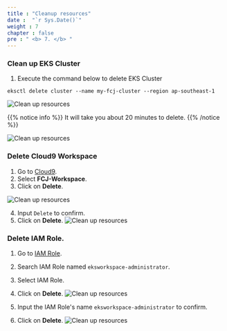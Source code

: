 ```yaml
---
title : "Cleanup resources"
date :  "`r Sys.Date()`" 
weight : 7 
chapter : false
pre : " <b> 7. </b> "
---
```


### Clean up EKS Cluster
1. Execute the command below to delete EKS Cluster
```
eksctl delete cluster --name my-fcj-cluster --region ap-southeast-1
```

![Clean up resources](../images/7.cleanup/7.1.cleanup.png?pc=90pt)

{{% notice info %}}
It will take you about 20 minutes to delete.
{{% /notice %}}

![Clean up resources](../images/7.cleanup/7.2.cleanup.png?pc=90pt)

### Delete Cloud9 Workspace
1. Go to [Cloud9](https://ap-southeast-1.console.aws.amazon.com/cloud9control/home?region=ap-southeast-1#/).
2. Select **FCJ-Workspace**.
3. Click on **Delete**.

![Clean up resources](../images/7.cleanup/7.3.cleanup.png?pc=90pt)

4. Input ```Delete``` to confirm.
5. Click on **Delete**.
![Clean up resources](../images/7.cleanup/7.4.cleanup.png?pc=90pt)


### Delete IAM Role.
1. Go to [IAM Role](https://us-east-1.console.aws.amazon.com/iam/home?region=ap-southeast-1#/roles).
2. Search IAM Role named ```eksworkspace-administrator```.
3. Select IAM Role.
4. Click on **Delete**.
![Clean up resources](../images/7.cleanup/7.5.cleanup.png?pc=90pt)

5. Input the IAM Role's name ```eksworkspace-administrator``` to confirm.
6. Click on **Delete**.
![Clean up resources](../images/7.cleanup/7.6.cleanup.png?pc=90pt)
